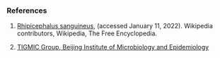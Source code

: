 ### References

1. [Rhipicephalus sanguineus](https://en.wikipedia.org/w/index.php?title=Rhipicephalus_sanguineus&oldid=1058283036), (accessed January 11, 2022). Wikipedia contributors, Wikipedia, The Free Encyclopedia.

2. [TIGMIC Group, Beijing Institute of Microbiology and Epidemiology](https://bigd.big.ac.cn/gwh/Assembly/8868/show)

